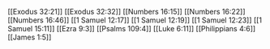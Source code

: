 [[Exodus 32:21]]
[[Exodus 32:32]]
[[Numbers 16:15]]
[[Numbers 16:22]]
[[Numbers 16:46]]
[[1 Samuel 12:17]]
[[1 Samuel 12:19]]
[[1 Samuel 12:23]]
[[1 Samuel 15:11]]
[[Ezra 9:3]]
[[Psalms 109:4]]
[[Luke 6:11]]
[[Philippians 4:6]]
[[James 1:5]]
